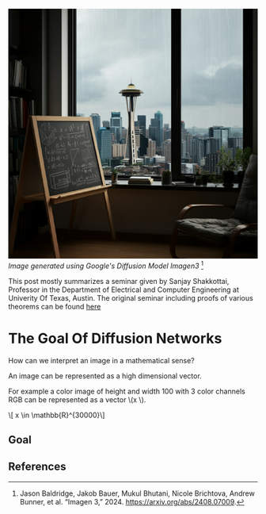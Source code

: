 ![](title_image.png)
*Image generated using Google's Diffusion Model Imagen3* [^1]  

This post mostly summarizes a seminar given by Sanjay Shakkottai, Professor in the Department of Electrical and Computer Engineering at Univerity Of Texas, Austin. The original seminar including proofs of various theorems can be found [here](https://www.ifml.institute/node/481)

# The Goal Of Diffusion Networks
How can we interpret an image in a mathematical sense?

An image can be represented as a high dimensional vector.

For example a color image of height and width 100 with 3 color channels RGB can be represented 
as a vector \\(x \\).

\\[ x \in \mathbb{R}^{30000}\\]

## Goal

## References
[^1]: Jason Baldridge, Jakob Bauer, Mukul Bhutani, Nicole Brichtova, Andrew Bunner, et al. “Imagen 3,” 2024. https://arxiv.org/abs/2408.07009. 
